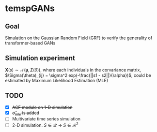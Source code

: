 # temspGANs

## Goal
Simulation on the Gaussian Random Field (GRF) to verify the generality of transformer-based GANs

## Simulation experiment 
$\mathbf{X}(s) \sim \mathcal{N}(\boldsymbol{\mu}, \Sigma(\theta))$, 
where each individuals in the corvariance matrix, $\Sigma(\theta)_{ij} = \sigma^2 exp(-\frac{||s1 - s2||}{\alpha})$,
could be estimated by Maximum Likelihood Estimation (MLE)

## TODO

  - [x] ~~ACF module on 1-D simulation~~
  - [x] ~~$\hat{\sigma}_{mle}$ is added~~
  - [ ] Multivariate time series simulation
  - [ ] 2-D simulation. $S \in \mathcal{R}$ -> $S \in \mathcal{R}^2$
